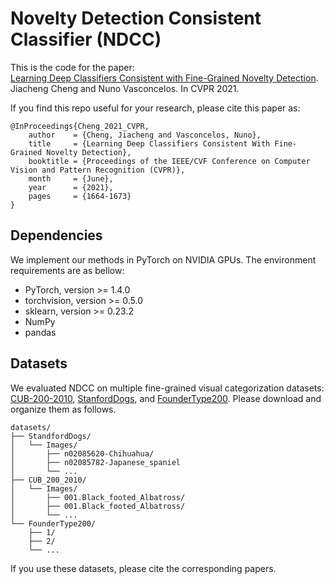 # Novelty Detection Consistent Classifier (NDCC)
This is the code for the paper: \
[Learning Deep Classifiers Consistent with Fine-Grained Novelty Detection](https://openaccess.thecvf.com/content/CVPR2021/html/Cheng_Learning_Deep_Classifiers_Consistent_With_Fine-Grained_Novelty_Detection_CVPR_2021_paper.html). \
Jiacheng Cheng and Nuno Vasconcelos. In CVPR 2021.

If you find this repo useful for your research, please cite this paper as: 
```
@InProceedings{Cheng_2021_CVPR,
    author    = {Cheng, Jiacheng and Vasconcelos, Nuno},
    title     = {Learning Deep Classifiers Consistent With Fine-Grained Novelty Detection},
    booktitle = {Proceedings of the IEEE/CVF Conference on Computer Vision and Pattern Recognition (CVPR)},
    month     = {June},
    year      = {2021},
    pages     = {1664-1673}
}
```

## Dependencies
We implement our methods in PyTorch on NVIDIA GPUs. The environment requirements are as bellow:
- PyTorch, version >= 1.4.0
- torchvision, version >= 0.5.0
- sklearn, version >= 0.23.2
- NumPy
- pandas


## Datasets
We evaluated NDCC on multiple fine-grained visual categorization datasets: [CUB-200-2010](http://www.vision.caltech.edu/visipedia/CUB-200.html), [StanfordDogs](http://vision.stanford.edu/aditya86/ImageNetDogs/), and [FounderType200](https://www.icst.pku.edu.cn/zlian/representa/cv017/index.htm). Please download and organize them as follows.
```
datasets/
├── StandfordDogs/
│   └── Images/
│       ├── n02085620-Chihuahua/
│       ├── n02085782-Japanese_spaniel
│       └── ...
├── CUB_200_2010/
│   └── Images/
│       ├── 001.Black_footed_Albatross/
│       ├── 001.Black_footed_Albatross/
│       └── ...
└── FounderType200/
    ├── 1/
    ├── 2/
    └── ...

```
If you use these datasets, please cite the corresponding papers.
